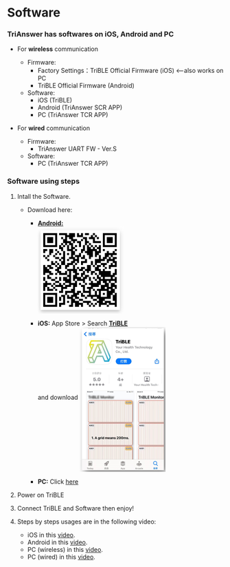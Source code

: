 # Software

### TriAnswer has softwares on iOS, Android and PC 
	
 * For **wireless** communication
 	* Firmware:
 		* Factory Settings：TriBLE Official Firmware (iOS) <--also works on PC
 		* TriBLE Official Firmware (Android)
 	* Software:
 		* iOS (TriBLE)
 		* Android (TriAnswer SCR APP)
 		* PC (TriAnswer TCR APP)

	     		 
  * For **wired** communication
  	* Firmware:
  		* TriAnswer UART FW - Ver.S
  	* Software:
  		* PC (TriAnswer TCR APP)
 
 
 ### Software using steps
 1. Intall the Software. 
 
    - Download here: 
	
	  - [**Android:**](https://github.com/YuTecHealth/TriAnswer-SCR-APP/raw/main/TriAnswer_SCR_speedInfo.apk) <br> <code><img src="https://github.com/YuTecHealth/YuTecHealth/blob/master/Asset/TriBLE_nRF52_Arduino/TriAnswer_SCR_APP_QR.png" align="middle" 
alt="Yutech logo" width="200" height=""></code>
	  
	  - **iOS:**  App Store > Search [**TriBLE**](https://apps.apple.com/tw/app/trible/id1532572637) <br> and download <code><img src="https://github.com/YuTecHealth/YuTecHealth/blob/master/Asset/TriBLE_nRF52_Arduino/TriAnswer_iOS_download.png" align="middle" 
alt="Yutech logo" width="200" height=""></code>
	  
	  - **PC:** Click [here](https://drive.google.com/file/d/1zl-DEultRcGqctC-qeT3eFK8n2D576jf/view?usp=sharing)
	
 2. Power on TriBLE
 3. Connect TriBLE and Software then enjoy!
 4. Steps by steps usages are in the following video:  

	- iOS in this [video](https://youtu.be/2cSzfthJ7Kk?t=1438).
	- Android in this [video](https://youtu.be/2cSzfthJ7Kk?t=909).
	- PC (wireless) in this [video](https://youtu.be/2cSzfthJ7Kk?t=1200).
	- PC (wired) in this [video](https://youtu.be/2cSzfthJ7Kk?t=1627).
